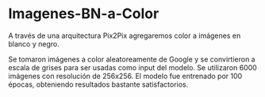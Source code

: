 # Imagenes-BN-a-Color

A través de una arquitectura Pix2Pix agregaremos color a imágenes en blanco y negro.

Se tomaron imágenes a color aleatoreamente de Google y se convirtieron a escala de grises para ser usadas como input del modelo.
Se utilizaron 6000 imágenes con resolución de 256x256.
El modelo fue entrenado por 100 épocas, obteniendo resultados bastante satisfactorios.
